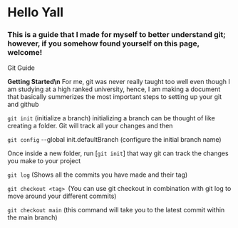 # Hello Yall
### This is a guide that I made for myself to better understand git; however, if you somehow found yourself on this page, welcome!

Git Guide

**Getting Started\n**
For me, git was never really taught too well even though I am studying at a high ranked university, hence, I am making a document that basically summerizes the most important steps to setting up your git and github


`git init` (initialize a branch) initializing a branch can be thought of like creating a folder. Git will track all your changes and then 

`git config` --global init.defaultBranch <name> (configure the initial branch name)

Once inside a new folder, run [`git init`] that way git can track the changes you make to your project

`git log` (Shows all the commits you have made and their tag)

`git checkout <tag> `(You can use git checkout in combination with git log to move around your different commits)

`git checkout main` (this command will take you to the latest commit within the main branch)

